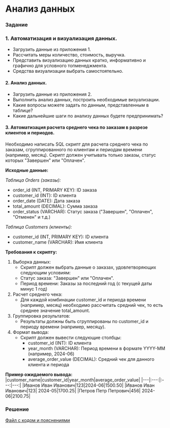 # Анализ данных

### Задание
### 1. Автоматизация и визуализация данных.
   - Загрузить данные из приложения 1.
   - Рассчитать меры количество, стоимость, выручка.
   - Представить визуализацию данных кратко, информативно и графично для условного топменеджмента.
   - Средства визуализации выбрать самостоятельно.

#### 2. Анализ данных.
   - Загрузить данные из приложения 2.
   - Выполнить анализ данных, построить необходимые визуализации.
   - Какие вопросы можете задать по данным, представленным в таблице?
   - Какие дальнейшие шаги по анализу данных будете предпринимать?
  
#### 3. Автоматизация расчета среднего чека по заказам в разрезе клиентов и периодов.

Необходимо написать SQL скрипт для расчета среднего чека по заказам, сгруппированного по клиентам и периодам времени (например, месяц). Скрипт должен учитывать только заказы, статус которых "Завершен" или "Оплачен".

__Исходные данные:__

_Таблица Orders (заказы):_
- order_id (INT, PRIMARY KEY): ID заказа
- customer_id (INT): ID клиента
- order_date (DATE): Дата заказа
- total_amount (DECIMAL): Сумма заказа
- order_status (VARCHAR): Статус заказа ("Завершен", "Оплачен", "Отменен" и т.д.)
  
_Таблица Customers (клиенты):_
- customer_id (INT, PRIMARY KEY): ID клиента
- customer_name (VARCHAR): Имя клиента

__Требования к скрипту:__
1. Выборка данных:
   - Скрипт должен выбрать данные о заказах, удовлетворяющих следующим условиям:
   - Статус заказа: "Завершен" или "Оплачен".
   - Период времени: Заказы за последний год (с текущей даты минус 1 год)
2. Расчет среднего чека:
   - Для каждой комбинации customer_id и периода времени (например, месяц) необходимо рассчитать средний чек, то есть среднее значение total_amount.
3. Группировка результатов:
   - Результаты должны быть сгруппированы по customer_id и периоду времени (например, месяцу).
4. Формат вывода:
   - Скрипт должен вывести следующие столбцы:
     - customer_id (INT): ID клиента
     - year_month (VARCHAR): Период времени в формате YYYY-MM (например, 2024-06)
     - average_order_value (DECIMAL): Средний чек для данного клиента и периода
  
__Пример ожидаемого вывода:__
|customer_name|customer_id|year_month|average_order_value|
|---|:---:|:---:|---:|
|Иванов Иван Иванович|123|2024-06|1500.50|
|Иванов Иван Иванович|123| 2024-05|1700.25|
|Петров Петр Петрович|456| 2024-06|2100.75|

### Решение
[Файл с кодом и пояснениями](/Projects/09_Test_tasks/Task_07/Solution.ipynb)
